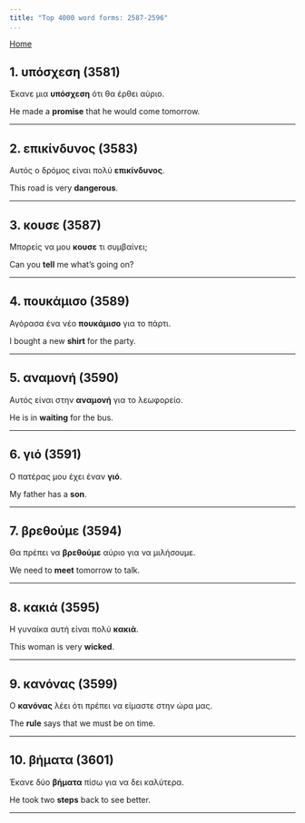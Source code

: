 ```yaml
---
title: "Top 4000 word forms: 2587-2596"
...
```


[Home](./) 

## 1. υπόσχεση (3581)

Έκανε μια **υπόσχεση** ότι θα έρθει αύριο.  

He made a **promise** that he would come tomorrow.

---

## 2. επικίνδυνος (3583)

Αυτός ο δρόμος είναι πολύ **επικίνδυνος**.

This road is very **dangerous**.

---

## 3. κουσε (3587)

Μπορείς να μου **κουσε** τι συμβαίνει;

Can you **tell** me what’s going on?

---

## 4. πουκάμισο (3589)

Αγόρασα ένα νέο **πουκάμισο** για το πάρτι.

I bought a new **shirt** for the party.

---

## 5. αναμονή (3590)

Αυτός είναι στην **αναμονή** για το λεωφορείο.  

He is in **waiting** for the bus.

---

## 6. γιό (3591)

Ο πατέρας μου έχει έναν **γιό**.  

My father has a **son**.

---

## 7. βρεθούμε (3594)

Θα πρέπει να **βρεθούμε** αύριο για να μιλήσουμε.

We need to **meet** tomorrow to talk.

---

## 8. κακιά (3595)

Η γυναίκα αυτή είναι πολύ **κακιά**.  

This woman is very **wicked**.

---

## 9. κανόνας (3599)

Ο **κανόνας** λέει ότι πρέπει να είμαστε στην ώρα μας.  

The **rule** says that we must be on time.

---

## 10. βήματα (3601)

Έκανε δύο **βήματα** πίσω για να δει καλύτερα.

He took two **steps** back to see better.

---

